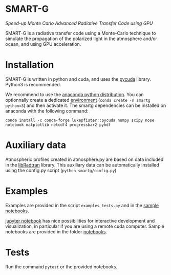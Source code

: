 # SMART-G
_Speed-up Monte Carlo Advanced Radiative Transfer Code using GPU_

SMART-G is a radiative transfer code using a Monte-Carlo technique to simulate the propagation of the polarized light in the atmosphere and/or ocean, and using GPU acceleration.

# Installation
SMART-G is written in python and cuda, and uses the [pycuda](http://mathema.tician.de/software/pycuda/) library. Python3 is recommended.

We recommend to use the [anaconda python distribution](https://www.anaconda.com/download/). You can optionnally create a dedicated [environment](https://conda.io/docs/user-guide/tasks/manage-environments.html) (`conda create -n smartg python=3`) and then activate it. The smartg dependencies can be installed on anaconda with the following command:

```
conda install -c conda-forge lukepfister::pycuda numpy scipy nose notebook matplotlib netcdf4 progressbar2 pyhdf
```

# Auxiliary data
Atmospheric profiles created in atmosphere.py are based on data included in the [libRadtran](http://www.libradtran.org/) library.
This auxiliary data can be automatically installed using the config.py script (`python smartg/config.py`)


# Examples
Examples are provided in the script `examples_tests.py` and in the [sample notebooks](notebooks).

[jupyter notebook](http://jupyter.org) has nice possibilities for interactive development and visualization, in particular if you are using a remote cuda computer. Sample notebooks are provided in the folder [notebooks](notebooks).

# Tests
Run the command `pytest` or the provided notebooks.
